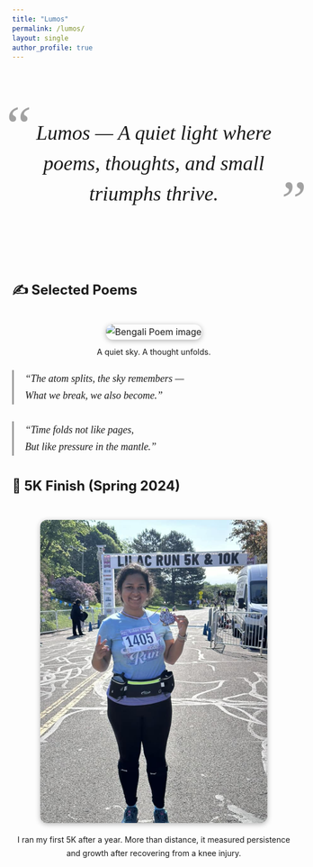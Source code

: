 ```yaml
---
title: "Lumos"
permalink: /lumos/
layout: single
author_profile: true
---
```



<!-- Load elegant font -->
<link href="https://fonts.googleapis.com/css2?family=Playfair+Display:ital,wght@1,600&display=swap" rel="stylesheet">

<style>
/* Fade-in animation */
@keyframes fadeInUp {
  0% {
    opacity: 0;
    transform: translateY(20px);
  }
  100% {
    opacity: 1;
    transform: translateY(0);
  }
}

.fade-in {
  animation: fadeInUp 1.2s ease-out both;
}

/* Title section with oversized quotes */
.lumos-wrapper {
  max-width: 800px;
  margin: 60px auto 40px auto;
  font-family: 'Playfair Display', serif;
  text-align: center;
  position: relative;
}

.lumos-title {
  font-size: 36px;
  font-style: italic;
  line-height: 1.5;
  padding: 40px 20px;
  position: relative;
}

.lumos-title::before,
.lumos-title::after {
  font-size: 100px;
  font-family: 'Playfair Display', serif;
  position: absolute;
  opacity: 0.4;
}

.lumos-title::before {
  content: "“";
  top: -20px;
  left: -20px;
}

.lumos-title::after {
  content: "”";
  bottom: -20px;
  right: -20px;
}

/* Section layout */
.lumos-section {
  max-width: 800px;
  margin: 0 auto;
  padding-top: 10px;
  font-size: 16px;
  line-height: 1.7;
}

/* Poems */
.poem-block {
  font-family: 'Playfair Display', serif;
  font-style: italic;
  font-size: 18px;
  margin-top: 20px;
  margin-bottom: 30px;
  padding-left: 20px;
  border-left: 3px solid #999;
}

/* Image sections */
.photo-block {
  text-align: center;
  margin-top: 40px;
}

.photo-block img {
  max-width: 80%;
  border-radius: 12px;
  box-shadow: 0 2px 10px rgba(0,0,0,0.3);
  transition: transform 0.3s ease;
}

.photo-block img:hover {
  transform: scale(1.02);
}

.photo-block p {
  font-size: 14px;
  margin-top: 10px;
}
</style>

<!-- Header -->
<div class="lumos-wrapper fade-in">
  <div class="lumos-title">
    Lumos — A quiet light where poems, thoughts, and small triumphs thrive.
  </div>
</div>

<!-- Content -->
<div class="lumos-section fade-in">

## ✍️ Selected Poems

<!-- Poetic image above the poems -->
<div class="photo-block">
  <img src="/images/lumos/IMG_6776.jpg" alt="Bengali Poem image">
  <p>A quiet sky. A thought unfolds.</p>
</div>

<div class="poem-block">
  “The atom splits, the sky remembers —<br>
  What we break, we also become.”
</div>

<div class="poem-block">
  “Time folds not like pages,<br>
  But like pressure in the mantle.”
</div>

## 🏃 5K Finish (Spring 2024)

<div class="photo-block">
  <img src="/images/lumos/Lilac_Run_5K.jpg" alt="5K finish line photo">
  <p>I ran my first 5K after a year. More than distance, it measured persistence and growth after recovering from a knee injury.</p>
</div>

</div>
